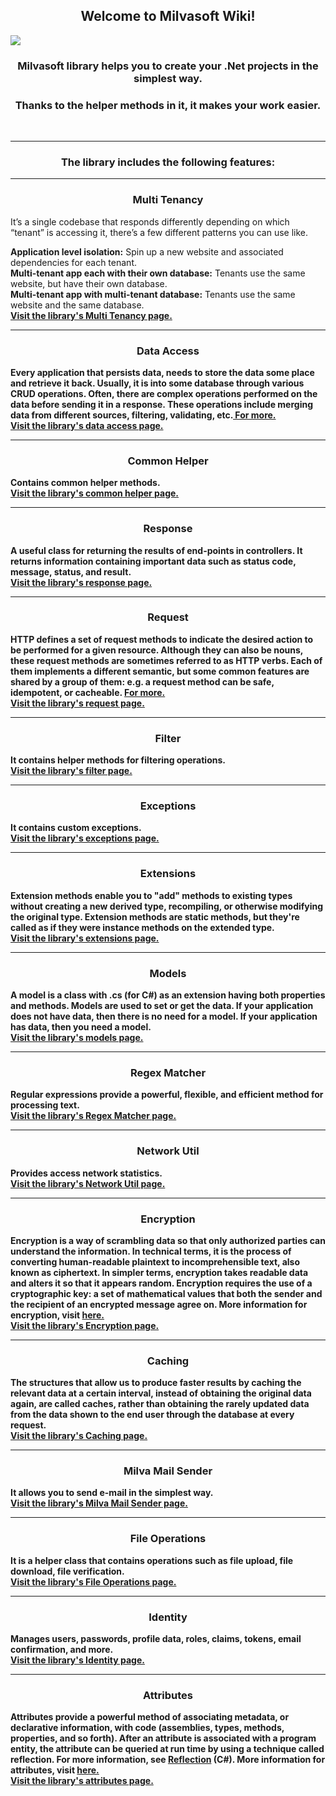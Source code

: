 <h2 align="center">Welcome to Milvasoft Wiki!</h2>

![](https://i.hizliresim.com/12q7jh2.gif)

<h3 align="center">Milvasoft library helps you to create your .Net projects in the simplest way.</h3>
<h3 align="center">Thanks to the helper methods in it, it makes your work easier.</h3>
<br>

***

<h3 align="center">The library includes the following features:</h3>

***
<h3 align="center">Multi Tenancy</h3>
It’s a single codebase that responds differently depending on which “tenant” is accessing it, there’s a few different patterns you can use like.<br>

**Application level isolation:** Spin up a new website and associated dependencies for each tenant.<br>
**Multi-tenant app each with their own database:** Tenants use the same website, but have their own database.<br>
**Multi-tenant app with multi-tenant database:** Tenants use the same website and the same database.
<br><a href="https://github.com/Milvasoft/Milvasoft/wiki/Multi-Tenancy"><b>Visit the library's Multi Tenancy page.<b></a><br>


***


<h3 align="center">Data Access</h3>
Every application that persists data, needs to store the data some place and retrieve it back. Usually, it is into some database through various CRUD operations.
Often, there are complex operations performed on the data before sending it in a response. These operations include merging data from different sources, filtering, validating, etc.<a href="https://medium.com/@k.ramankishore/data-access-layer-dao-why-is-it-needed-how-to-structure-it-47d00d84f00c"> For more.</a><br>
<a href="https://github.com/Milvasoft/Milvasoft/wiki/DataAccess"><b>Visit the library's data access page.<b></a><br>


***

<h3 align="center">Common Helper</h3>

Contains common helper methods. <br><a href="https://github.com/Milvasoft/Milvasoft/wiki/Common-helper"><b>Visit the library's common helper page.<b></a><br>


***

<h3 align="center">Response</h3>
A useful class for returning the results of end-points in controllers. It returns information containing important data such as status code, message, status, and result.<br><a href="https://github.com/Milvasoft/Milvasoft/wiki/Response"><b>Visit the library's response page.<b></a><br>


***

<h3 align="center">Request</h3>
HTTP defines a set of request methods to indicate the desired action to be performed for a given resource. Although they can also be nouns, these request methods are sometimes referred to as HTTP verbs. Each of them implements a different semantic, but some common features are shared by a group of them: e.g. a request method can be safe, idempotent, or cacheable. <a href="https://github.com/Milvasoft/Milvasoft/wiki/Attributes"><b>For more.<b></a> 
<br><a href="https://github.com/Milvasoft/Milvasoft/wiki/Request"><b>Visit the library's request page.<b></a><br>

***


<h3 align="center">Filter</h3>
It contains helper methods for filtering operations.
<br><a href="https://github.com/Milvasoft/Milvasoft/wiki/Filter"><b>Visit the library's filter page.<b></a><br>

***
<h3 align="center">Exceptions</h3>
It contains custom exceptions.
<br><a href="https://github.com/Milvasoft/Milvasoft/wiki/Exceptions"><b>Visit the library's exceptions page.<b></a><br>

***
<h3 align="center">Extensions</h3>
Extension methods enable you to "add" methods to existing types without creating a new derived type, recompiling, or otherwise modifying the original type. Extension methods are static methods, but they're called as if they were instance methods on the extended type.
<br><a href="https://github.com/Milvasoft/Milvasoft/wiki/Extensions"><b>Visit the library's extensions page.<b></a><br>

***

<h3 align="center">Models</h3>
A model is a class with .cs (for C#) as an extension having both properties and methods. Models are used to set or get the data. If your application does not have data, then there is no need for a model. If your application has data, then you need a model.
<br><a href="https://github.com/Milvasoft/Milvasoft/wiki/Models"><b>Visit the library's models page.<b></a><br>

***

<h3 align="center">Regex Matcher</h3>
Regular expressions provide a powerful, flexible, and efficient method for processing text. 
<br><a href="https://github.com/Milvasoft/Milvasoft/wiki/Regex-Matcher"><b>Visit the library's Regex Matcher page.<b></a><br>

***
<h3 align="center">Network Util</h3>
Provides access network statistics.
<br><a href="https://github.com/Milvasoft/Milvasoft/wiki/Network-Util"><b>Visit the library's Network Util page.<b></a><br>

***
<h3 align="center">Encryption</h3>
Encryption is a way of scrambling data so that only authorized parties can understand the information. In technical terms, it is the process of converting human-readable plaintext to incomprehensible text, also known as ciphertext. In simpler terms, encryption takes readable data and alters it so that it appears random. Encryption requires the use of a cryptographic key: a set of mathematical values that both the sender and the recipient of an encrypted message agree on. More information for encryption, visit <a href="https://www.cloudflare.com/learning/ssl/what-is-encryption/">here.</a>
<br><a href="https://github.com/Milvasoft/Milvasoft/wiki/Encryption"><b>Visit the library's Encryption page.<b></a><br>

***
<h3 align="center">Caching</h3>
The structures that allow us to produce faster results by caching the relevant data at a certain interval, instead of obtaining the original data again, are called caches, rather than obtaining the rarely updated data from the data shown to the end user through the database at every request.
<br><a href="https://github.com/Milvasoft/Milvasoft/wiki/Caching"><b>Visit the library's Caching page.<b></a><br>

***
<h3 align="center">Milva Mail Sender</h3>
It allows you to send e-mail in the simplest way.
<br><a href="https://github.com/Milvasoft/Milvasoft/wiki/Milva-Mail-Sender"><b>Visit the library's Milva Mail Sender page.<b></a><br>

***
<h3 align="center">File Operations</h3>
It is a helper class that contains operations such as file upload, file download, file verification.
<br><a href="https://github.com/Milvasoft/Milvasoft/wiki/File-Operations"><b>Visit the library's File Operations page.<b></a><br>

***
<h3 align="center">Identity</h3>
Manages users, passwords, profile data, roles, claims, tokens, email confirmation, and more.
<br><a href="https://github.com/Milvasoft/Milvasoft/wiki/Identity"><b>Visit the library's Identity page.<b></a><br>

***

<h3 align="center">Attributes</h3>
Attributes provide a powerful method of associating metadata, or declarative information, with code (assemblies, types, methods, properties, and so forth). After an attribute is associated with a program entity, the attribute can be queried at run time by using a technique called reflection. For more information, see <a href="https://docs.microsoft.com/en-us/dotnet/csharp/programming-guide/concepts/reflection">Reflection</a> (C#). More information for attributes, visit <a href="https://docs.microsoft.com/en-us/dotnet/csharp/programming-guide/concepts/attributes/">here.</a> <br><a href="https://github.com/Milvasoft/Milvasoft/wiki/Attributes"><b>Visit the library's attributes page.<b></a><br>
